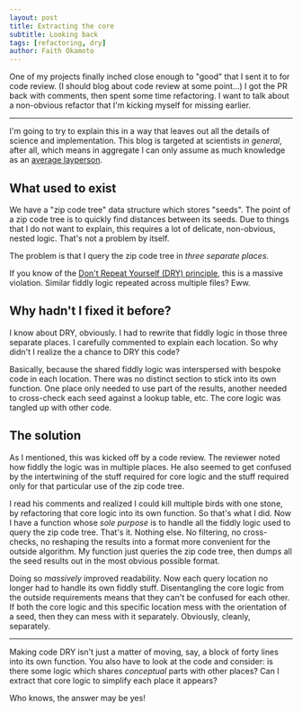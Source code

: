 ```yaml
---
layout: post
title: Extracting the core
subtitle: Looking back
tags: [refactoring, dry]
author: Faith Okamoto
---
```


One of my projects finally inched close enough to "good" that I sent it to for 
code review. (I should blog about code review at some point...) I got the PR 
back with comments, then spent some time refactoring. I want to talk about a
non-obvious refactor that I'm kicking myself for missing earlier.

----

I'm going to try to explain this in a way that leaves out all the details of 
science and implementation. This blog is targeted at scientists *in general*,
after all, which means in aggregate I can only assume as much knowledge as an
[average layperson][XKCD].

## What used to exist

We have a "zip code tree" data structure which stores "seeds". The point of a 
zip code tree is to quickly find distances between its seeds. Due to things that 
I do not want to explain, this requires a lot of delicate, non-obvious, nested 
logic. That's not a problem by itself.

The problem is that I query the zip code tree in *three separate places.*

If you know of the [Don't Repeat Yourself (DRY) principle][DRYBlog], this is a 
massive violation. Similar fiddly logic repeated across multiple files? Eww.

## Why hadn't I fixed it before?

I know about DRY, obviously. I had to rewrite that fiddly logic in those three
separate places. I carefully commented to explain each location. So why didn't I 
realize the a chance to DRY this code?

Basically, because the shared fiddly logic was interspersed with bespoke code in 
each location. There was no distinct section to stick into its own function. One 
place only needed to use part of the results, another needed to cross-check each 
seed against a lookup table, etc. The core logic was tangled up with other code.

## The solution

As I mentioned, this was kicked off by a code review. The reviewer noted how
fiddly the logic was in multiple places. He also seemed to get confused by the 
intertwining of the stuff required for core logic and the stuff required only 
for that particular use of the zip code tree.

I read his comments and realized I could kill multiple birds with one stone, by refactoring that core logic into its own function. So that's what I did. Now I
have a function whose *sole purpose* is to handle all the fiddly logic used to
query the zip code tree. That's it. Nothing else. No filtering, no cross-checks,
no reshaping the results into a format more convenient for the outside
algorithm. My function just queries the zip code tree, then dumps all the seed
results out in the most obvious possible format.

Doing so *massively* improved readability. Now each query location no longer 
had to handle its own fiddly stuff. Disentangling the core logic from the 
outside requirements means that they can't be confused for each other. If both 
the core logic and this specific location mess with the orientation of a seed, 
then they can mess with it separately. Obviously, cleanly, separately.

----

Making code DRY isn't just a matter of moving, say, a block of forty lines into
its own function. You also have to look at the code and consider: is there some
logic which shares *conceptual* parts with other places? Can I extract that core
logic to simplify each place it appears?

Who knows, the answer may be yes!

[DRYBlog]: https://faithokamoto.github.io/2025-03-14-dont-repeat-yourself/
[XKCD]: https://xkcd.com/2501/